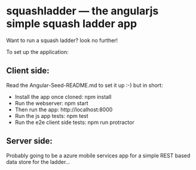 # squashladder — the angularjs simple squash ladder app

Want to run a squash ladder? look no further!

To set up the application:

## Client side:
Read the Angular-Seed-README.md to set it up :-) but in short:

* Install the app once cloned: npm install
*  Run the webserver: npm start
* Then run the app: http://localhost:8000
* Run the js app tests: npm test
* Run the e2e client side tests: npm run protractor

## Server side:
Probably going to be a azure mobile services app for a simple REST based data store for the ladder...
